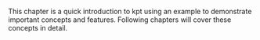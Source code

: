 This chapter is a quick introduction to kpt using an example to demonstrate important concepts and
features. Following chapters will cover these concepts in detail.
